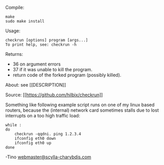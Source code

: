Compile:

```
make
sudo make install
```

Usage:

```
checkrun [options] program [args...]
To print help, see: checkrun -h
```

Returns:

- 36 on argument errors
- 37 if it was unable to kill the program.
- return code of the forked program (possibly killed).

About: see [[DESCRIPTION]]

Source: [[https://github.com/hilbix/checkrun]]

Something like following example script runs on one of my linux based
routers, because the (internal) network card sometimes stalls due to
lost interrupts on a too high traffic load:

```
while :
do
	checkrun -qqdni. ping 1.2.3.4
	ifconfig eth0 down
	ifconfig eth0 up
done
```

-Tino <webmaster@scylla-charybdis.com>

